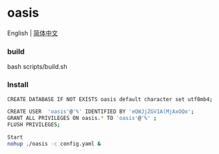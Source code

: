 # oasis

English | [简体中文](./README.md)


### build
bash scripts/build.sh


### Install
```bash
CREATE DATABASE IF NOT EXISTS oasis default character set utf8mb4;

CREATE USER  'oasis'@'%' IDENTIFIED BY 'eQWJjZGV1A(MjAxOQo';
GRANT ALL PRIVILEGES ON oasis.* TO 'oasis'@'%' ; 
FLUSH PRIVILEGES;

Start
nohup ./oasis -c config.yaml &
```


